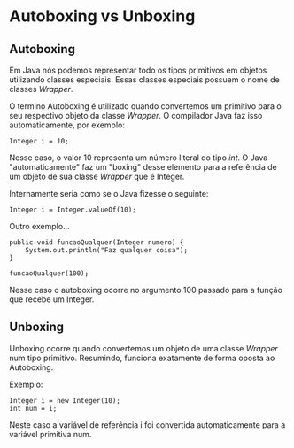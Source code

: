 # Autoboxing vs Unboxing


## Autoboxing

Em Java nós podemos representar todo os tipos primitivos em objetos utilizando classes especiais. Essas classes 
especiais possuem o nome de classes *Wrapper*.

O termino Autoboxing é utilizado quando convertemos um primitivo para o seu respectivo objeto da classe *Wrapper*. O
compilador Java faz isso automaticamente, por exemplo:

    Integer i = 10;

Nesse caso, o valor 10 representa um número literal do tipo *int*. O Java "automaticamente" faz um "boxing" desse
elemento para a referência de um objeto de sua classe *Wrapper* que é Integer.

Internamente seria como se o Java fizesse o seguinte:

    Integer i = Integer.valueOf(10);

Outro exemplo...

    public void funcaoQualquer(Integer numero) {
        System.out.println("Faz qualquer coisa");
    }

    funcaoQualquer(100);

Nesse caso o autoboxing ocorre no argumento 100 passado para a função que recebe um Integer.

## Unboxing

Unboxing ocorre quando convertemos um objeto de uma classe *Wrapper* num tipo primitivo. Resumindo, funciona exatamente
de forma oposta ao Autoboxing.

Exemplo:

    Integer i = new Integer(10);
    int num = i;

Neste caso a variável de referência i foi convertida automaticamente para a variável primitiva num.
